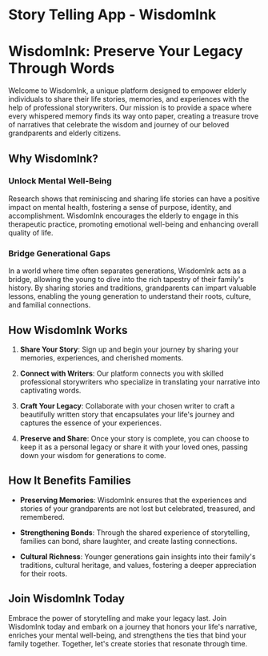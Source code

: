 # Story Telling App - WisdomInk



# WisdomInk: Preserve Your Legacy Through Words

Welcome to WisdomInk, a unique platform designed to empower elderly individuals to share their life stories, memories, and experiences with the help of professional storywriters. Our mission is to provide a space where every whispered memory finds its way onto paper, creating a treasure trove of narratives that celebrate the wisdom and journey of our beloved grandparents and elderly citizens.

## Why WisdomInk?

### Unlock Mental Well-Being

Research shows that reminiscing and sharing life stories can have a positive impact on mental health, fostering a sense of purpose, identity, and accomplishment. WisdomInk encourages the elderly to engage in this therapeutic practice, promoting emotional well-being and enhancing overall quality of life.

### Bridge Generational Gaps

In a world where time often separates generations, WisdomInk acts as a bridge, allowing the young to dive into the rich tapestry of their family's history. By sharing stories and traditions, grandparents can impart valuable lessons, enabling the young generation to understand their roots, culture, and familial connections.

## How WisdomInk Works

1. **Share Your Story**: Sign up and begin your journey by sharing your memories, experiences, and cherished moments.

2. **Connect with Writers**: Our platform connects you with skilled professional storywriters who specialize in translating your narrative into captivating words.

3. **Craft Your Legacy**: Collaborate with your chosen writer to craft a beautifully written story that encapsulates your life's journey and captures the essence of your experiences.

4. **Preserve and Share**: Once your story is complete, you can choose to keep it as a personal legacy or share it with your loved ones, passing down your wisdom for generations to come.

## How It Benefits Families

- **Preserving Memories**: WisdomInk ensures that the experiences and stories of your grandparents are not lost but celebrated, treasured, and remembered.
  
- **Strengthening Bonds**: Through the shared experience of storytelling, families can bond, share laughter, and create lasting connections.

- **Cultural Richness**: Younger generations gain insights into their family's traditions, cultural heritage, and values, fostering a deeper appreciation for their roots.

## Join WisdomInk Today

Embrace the power of storytelling and make your legacy last. Join WisdomInk today and embark on a journey that honors your life's narrative, enriches your mental well-being, and strengthens the ties that bind your family together. Together, let's create stories that resonate through time.

